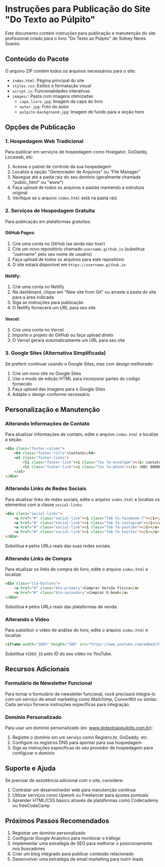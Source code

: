 # Instruções para Publicação do Site "Do Texto ao Púlpito"

Este documento contém instruções para publicação e manutenção do site profissional criado para o livro "Do Texto ao Púlpito" de Sidney Neres Soares.

## Conteúdo do Pacote

O arquivo ZIP contém todos os arquivos necessários para o site:

- `index.html`: Página principal do site
- `styles.css`: Estilos e formatação visual
- `script.js`: Funcionalidades interativas
- `images/`: Pasta com imagens otimizadas
  - `capa_livro.jpg`: Imagem da capa do livro
  - `autor.jpg`: Foto do autor
  - `pulpito-background.jpg`: Imagem de fundo para a seção hero

## Opções de Publicação

### 1. Hospedagem Web Tradicional

Para publicar em serviços de hospedagem como Hostgator, GoDaddy, Locaweb, etc:

1. Acesse o painel de controle da sua hospedagem
2. Localize a opção "Gerenciador de Arquivos" ou "File Manager"
3. Navegue até a pasta raiz do seu domínio (geralmente chamada "public_html" ou "www")
4. Faça upload de todos os arquivos e pastas mantendo a estrutura original
5. Verifique se o arquivo `index.html` está na pasta raiz

### 2. Serviços de Hospedagem Gratuita

Para publicação em plataformas gratuitas:

#### GitHub Pages:
1. Crie uma conta no GitHub (se ainda não tiver)
2. Crie um novo repositório chamado `username.github.io` (substitua "username" pelo seu nome de usuário)
3. Faça upload de todos os arquivos para este repositório
4. O site estará disponível em `https://username.github.io`

#### Netlify:
1. Crie uma conta no Netlify
2. Na dashboard, clique em "New site from Git" ou arraste a pasta do site para a área indicada
3. Siga as instruções para publicação
4. O Netlify fornecerá um URL para seu site

#### Vercel:
1. Crie uma conta no Vercel
2. Importe o projeto do GitHub ou faça upload direto
3. O Vercel gerará automaticamente um URL para seu site

### 3. Google Sites (Alternativa Simplificada)

Se preferir continuar usando o Google Sites, mas com design melhorado:

1. Crie um novo site no Google Sites
2. Use o modo de edição HTML para incorporar partes do código fornecido
3. Faça upload das imagens para o Google Sites
4. Adapte o design conforme necessário

## Personalização e Manutenção

### Alterando Informações de Contato

Para atualizar informações de contato, edite o arquivo `index.html` e localize a seção:

```html
<div class="footer-column">
    <h4 class="footer-title">Contato</h4>
    <ul class="footer-links">
        <li class="footer-link"><i class="fas fa-envelope"></i> contato@dotextoaopulpito.com.br</li>
        <li class="footer-link"><i class="fas fa-phone"></i> (00) 00000-0000</li>
    </ul>
</div>
```

### Alterando Links de Redes Sociais

Para atualizar links de redes sociais, edite o arquivo `index.html` e localize os elementos com a classe `social-links`:

```html
<div class="social-links">
    <a href="#" class="social-link"><i class="fab fa-facebook-f"></i></a>
    <a href="#" class="social-link"><i class="fab fa-instagram"></i></a>
    <a href="#" class="social-link"><i class="fab fa-youtube"></i></a>
    <a href="#" class="social-link"><i class="fab fa-twitter"></i></a>
</div>
```

Substitua `#` pelos URLs reais das suas redes sociais.

### Alterando Links de Compra

Para atualizar os links de compra do livro, edite o arquivo `index.html` e localize:

```html
<div class="cta-buttons">
    <a href="#" class="btn-primary">Comprar Versão Física</a>
    <a href="#" class="btn-secondary">Comprar E-book</a>
</div>
```

Substitua `#` pelos URLs reais das plataformas de venda.

### Alterando o Vídeo

Para substituir o vídeo de análise do livro, edite o arquivo `index.html` e localize:

```html
<iframe width="100%" height="500" src="https://www.youtube.com/embed/VIDEO_ID" title="Análise do livro Do Texto ao Púlpito" frameborder="0" allow="accelerometer; autoplay; clipboard-write; encrypted-media; gyroscope; picture-in-picture" allowfullscreen></iframe>
```

Substitua `VIDEO_ID` pelo ID do seu vídeo no YouTube.

## Recursos Adicionais

### Formulário de Newsletter Funcional

Para tornar o formulário de newsletter funcional, você precisará integrá-lo com um serviço de email marketing como Mailchimp, ConvertKit ou similar. Cada serviço fornece instruções específicas para integração.

### Domínio Personalizado

Para usar um domínio personalizado (ex: www.dotextoaopulpito.com.br):

1. Registre o domínio em um serviço como Registro.br, GoDaddy, etc.
2. Configure os registros DNS para apontar para sua hospedagem
3. Siga as instruções específicas do seu provedor de hospedagem para configurar o domínio

## Suporte e Ajuda

Se precisar de assistência adicional com o site, considere:

1. Contratar um desenvolvedor web para manutenção contínua
2. Utilizar serviços como Upwork ou Freelancer para ajustes pontuais
3. Aprender HTML/CSS básico através de plataformas como Codecademy ou freeCodeCamp

## Próximos Passos Recomendados

1. Registrar um domínio personalizado
2. Configurar Google Analytics para monitorar o tráfego
3. Implementar uma estratégia de SEO para melhorar o posicionamento nos buscadores
4. Criar um blog integrado para publicar conteúdo relacionado
5. Desenvolver uma estratégia de email marketing para nutrir leads
